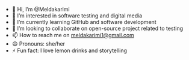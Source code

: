 - 👋 Hi, I’m @Meldakarimi
- 👀 I’m interested in software testing and digital media
- 🌱 I’m currently learning GitHub and software development 
- 💞️ I’m looking to collaborate on open-source project related to testing 
- 📫 How to reach me on meldakarimi1@gmail.com
- 😄 Pronouns: she/her
- ⚡ Fun fact: I love lemon drinks and storytelling 

<!---
Meldakarimi/Meldakarimi is a ✨ special ✨ repository because its `README.md` (this file) appears on your GitHub profile.
You can click the Preview link to take a look at your changes.
--->
